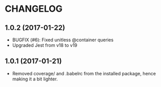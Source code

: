 # CHANGELOG

## 1.0.2 (2017-01-22)

- BUGFIX (#6): Fixed unitless @container queries
- Upgraded Jest from v18 to v19


## 1.0.1 (2017-01-21)

- Removed coverage/ and .babelrc from the installed package, hence making it a bit lighter.
